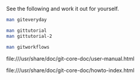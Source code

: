 See the following and work it out for yourself.

```bash
man giteveryday
```

```bash
man gittutorial
man gittutorial-2
```
```bash
man gitworkflows
```

file:///usr/share/doc/git-core-doc/user-manual.html

file:///usr/share/doc/git-core-doc/howto-index.html

